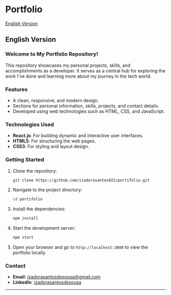 # Portfolio

[English Version](#english-version)

## English Version

### Welcome to My Portfolio Repository!

This repository showcases my personal projects, skills, and accomplishments as a developer. It serves as a central hub for exploring the work I've done and learning more about my journey in the tech world.

### Features
- A clean, responsive, and modern design.
- Sections for personal information, skills, projects, and contact details.
- Developed using web technologies such as HTML, CSS, and JavaScript.

### Technologies Used
- **React.js**: For building dynamic and interactive user interfaces.
- **HTML5**: For structuring the web pages.
- **CSS3**: For styling and layout design.

### Getting Started

1. Clone the repository:
   ```bash
   git clone https://github.com/izadorasantos922/portifolio.git
   ```
2. Navigate to the project directory:
   ```bash
   cd portifolio
   ```
3. Install the dependencies:
   ```bash
   npm install
   ```
4. Start the development server:
   ```bash
   npm start
   ```
5. Open your browser and go to `http://localhost:3000` to view the portfolio locally.


### Contact
- **Email**: [izadorasantosdesousa@gmail.com](mailto:izadorasantosdesousa@gmail.com)
- **LinkedIn**: [izadorasantosdesousa](https://br.linkedin.com/in/izadora-santos-de-sousa)

---